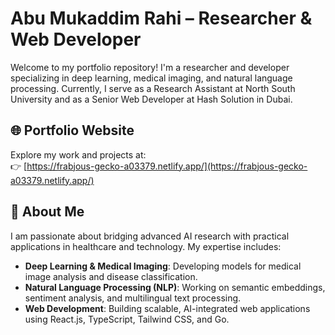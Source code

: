 # Abu Mukaddim Rahi – Researcher & Web Developer

Welcome to my portfolio repository! I'm a researcher and developer specializing in deep learning, medical imaging, and natural language processing. Currently, I serve as a Research Assistant at North South University and as a Senior Web Developer at Hash Solution in Dubai.

## 🌐 Portfolio Website

Explore my work and projects at:  
👉 [https://frabjous-gecko-a03379.netlify.app/](https://frabjous-gecko-a03379.netlify.app/)

## 🧠 About Me

I am passionate about bridging advanced AI research with practical applications in healthcare and technology. My expertise includes:

- **Deep Learning & Medical Imaging**: Developing models for medical image analysis and disease classification.
- **Natural Language Processing (NLP)**: Working on semantic embeddings, sentiment analysis, and multilingual text processing.
- **Web Development**: Building scalable, AI-integrated web applications using React.js, TypeScript, Tailwind CSS, and Go.
